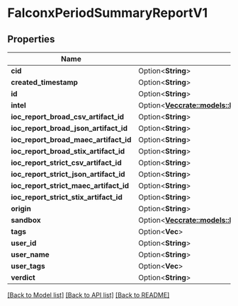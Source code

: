 # FalconxPeriodSummaryReportV1

## Properties

Name | Type | Description | Notes
------------ | ------------- | ------------- | -------------
**cid** | Option<**String**> |  | [optional]
**created_timestamp** | Option<**String**> |  | [optional]
**id** | Option<**String**> |  | [optional]
**intel** | Option<[**Vec<crate::models::FalconxPeriodIntelSummaryReportV1>**](falconx.IntelSummaryReportV1.md)> |  | [optional]
**ioc_report_broad_csv_artifact_id** | Option<**String**> |  | [optional]
**ioc_report_broad_json_artifact_id** | Option<**String**> |  | [optional]
**ioc_report_broad_maec_artifact_id** | Option<**String**> |  | [optional]
**ioc_report_broad_stix_artifact_id** | Option<**String**> |  | [optional]
**ioc_report_strict_csv_artifact_id** | Option<**String**> |  | [optional]
**ioc_report_strict_json_artifact_id** | Option<**String**> |  | [optional]
**ioc_report_strict_maec_artifact_id** | Option<**String**> |  | [optional]
**ioc_report_strict_stix_artifact_id** | Option<**String**> |  | [optional]
**origin** | Option<**String**> |  | [optional]
**sandbox** | Option<[**Vec<crate::models::FalconxPeriodSandboxSummaryReportV1>**](falconx.SandboxSummaryReportV1.md)> |  | [optional]
**tags** | Option<**Vec<String>**> |  | [optional]
**user_id** | Option<**String**> |  | [optional]
**user_name** | Option<**String**> |  | [optional]
**user_tags** | Option<**Vec<String>**> |  | [optional]
**verdict** | Option<**String**> |  | [optional]

[[Back to Model list]](../README.md#documentation-for-models) [[Back to API list]](../README.md#documentation-for-api-endpoints) [[Back to README]](../README.md)


